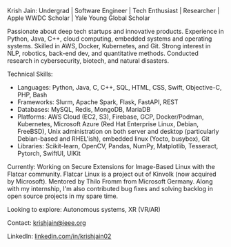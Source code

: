 Krish Jain: Undergrad | Software Engineer | Tech Enthusiast | Researcher | Apple WWDC Scholar | Yale Young Global Scholar

Passionate about deep tech startups and innovative products. Experience in Python, Java, C++, cloud computing, embedded systems and operating systems. Skilled in AWS, Docker, Kubernetes, and Git. Strong interest in NLP, robotics, back-end dev, and quantitative methods. Conducted research in cybersecurity, biotech, and natural disasters.

Technical Skills:
- Languages: Python, Java, C, C++, SQL, HTML, CSS, Swift, Objective-C, PHP, Bash
- Frameworks: Slurm, Apache Spark, Flask, FastAPI, REST
- Databases: MySQL, Redis, MongoDB, MariaDB
- Platforms: AWS Cloud (EC2, S3), Firebase,  GCP, Docker/Podman, Kubernetes, Microsoft Azure (Red Hat Enterprise Linux, Debian, FreeBSD), Unix administration on both server and desktop (particularly Debian-based and RHEL'ish), embedded linux (Yocto, busybox), Git
- Libraries: Scikit-learn, OpenCV, Pandas, NumPy, Matplotlib, Tesseract, Pytorch, SwiftUI, UIKit

Currently: Working on Secure Extensions for Image-Based Linux with the Flatcar community. Flatcar Linux is a project out of Kinvolk (now acquired by Microsoft). Mentored by Thilo Fromm from Microsoft Germany. Along with my internship, I'm also contributed bug fixes and solving backlog in open source projects in my spare time.

Looking to explore: Autonomous systems, XR (VR/AR)

Contact: krishjain@ieee.org

LinkedIn: [linkedin.com/in/krishjain02](https://www.linkedin.com/in/krishjain02/)





